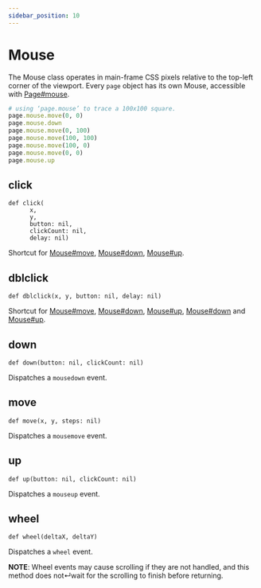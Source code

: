 ```yaml
---
sidebar_position: 10
---
```


# Mouse

The Mouse class operates in main-frame CSS pixels relative to the top-left corner of the viewport.
Every `page` object has its own Mouse, accessible with [Page#mouse](./page#mouse).
```ruby
# using ‘page.mouse’ to trace a 100x100 square.
page.mouse.move(0, 0)
page.mouse.down
page.mouse.move(0, 100)
page.mouse.move(100, 100)
page.mouse.move(100, 0)
page.mouse.move(0, 0)
page.mouse.up
```

## click

```
def click(
      x,
      y,
      button: nil,
      clickCount: nil,
      delay: nil)
```

Shortcut for [Mouse#move](./mouse#move), [Mouse#down](./mouse#down), [Mouse#up](./mouse#up).

## dblclick

```
def dblclick(x, y, button: nil, delay: nil)
```

Shortcut for [Mouse#move](./mouse#move), [Mouse#down](./mouse#down), [Mouse#up](./mouse#up), [Mouse#down](./mouse#down) and
[Mouse#up](./mouse#up).

## down

```
def down(button: nil, clickCount: nil)
```

Dispatches a `mousedown` event.

## move

```
def move(x, y, steps: nil)
```

Dispatches a `mousemove` event.

## up

```
def up(button: nil, clickCount: nil)
```

Dispatches a `mouseup` event.

## wheel

```
def wheel(deltaX, deltaY)
```

Dispatches a `wheel` event.

**NOTE**: Wheel events may cause scrolling if they are not handled, and this method does not↵wait for the scrolling to finish before returning.
